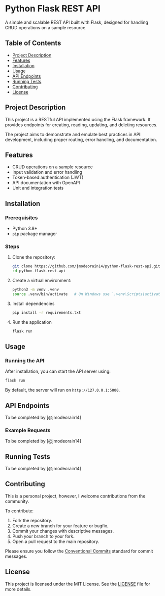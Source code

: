 # Python Flask REST API

A simple and scalable REST API built with Flask, designed for handling CRUD operations on a sample resource.

## Table of Contents

- [Project Description](#project-description)
- [Features](#features)
- [Installation](#installation)
- [Usage](#usage)
- [API Endpoints](#api-endpoints)
- [Running Tests](#running-tests)
- [Contributing](#contributing)
- [License](#license)

## Project Description

This project is a RESTful API implemented using the Flask framework. It provides endpoints for creating, reading, updating, and deleting resources.

The project aims to demonstrate and emulate best practices in API development, including proper routing, error handling, and documentation.

## Features

- CRUD operations on a sample resource
- Input validation and error handling
- Token-based authentication (JWT)
- API documentation with OpenAPI
- Unit and integration tests

## Installation

### Prerequisites

- Python 3.8+
- `pip` package manager

### Steps

1. Clone the repository:
    ```sh
    git clone https://github.com/jmodeorain14/python-flask-rest-api.git
    cd python-flask-rest-api
    ```

2. Create a virtual environment:
    ```sh
    python3 -m venv .venv
    source .venv/bin/activate   # On Windows use `.venv\Scripts\activate`
    ```

3. Install dependencies
    ```sh
    pip install -r requirements.txt
    ```

4. Run the application
    ```sh
    flask run
    ```

## Usage

### Running the API

After installation, you can start the API server using:

```sh
flask run
```

By default, the server will run on `http://127.0.0.1:5000`.

## API Endpoints

To be completed by [@jmodeorain14]

### Example Requests

To be completed by [@jmodeorain14]

## Running Tests

To be completed by [@jmodeorain14]

## Contributing

This is a personal project, however, I welcome contributions from the community.

To contribute:

1. Fork the repository.
2. Create a new branch for your feature or bugfix.
3. Commit your changes with descriptive messages.
4. Push your branch to your fork.
5. Open a pull request to the main repository.

Please ensure you follow the [Conventional Commits](https://www.conventionalcommits.org/en/v1.0.0/) standard for commit messages.

## License

This project is licensed under the MIT License. See the [LICENSE](LICENSE) file for more details.